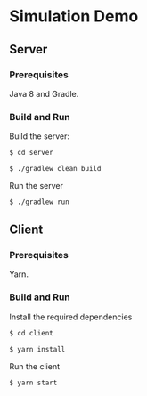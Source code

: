 # Simulation Demo


## Server

### Prerequisites

Java 8 and Gradle.

### Build and Run

Build the server:

```bash
$ cd server
```

```bash
$ ./gradlew clean build
```

Run the server

```bash
$ ./gradlew run
```


## Client

### Prerequisites

Yarn.

### Build and Run

Install the required dependencies

```bash
$ cd client
```

```bash
$ yarn install
```

Run the client

```bash
$ yarn start
```
